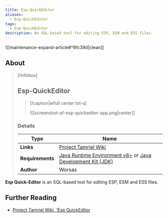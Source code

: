 ```yaml
---
title: Esp-QuickEditor
aliases:
  - Esp-QuickEditor
tags:
  - Esp-QuickEditor
description: An SQL-based tool for editing ESP, ESM and ESS files.
---
```


![[maintenance-expand-article#^6fc39d|clean]]

## About

> [!infobox]
> 
> ## Esp-QuickEditor
> 
> > [!caption|wfull center txt-s]
> > 
> > ![[screenshot-of-esp-quickeditor-app.png|center]]
> > 
> 
> ### Details
> 
> | Type | Name |
> | --- | --- |
> | **Links** | [Project Tamriel Wiki](https://wiki.project-tamriel.com/wiki/Esp-QuickEditor) |
> | **Requirements** | [Java Runtime Environment v8+](https://www.java.com/en/download/manual.jsp) or [Java Development Kit (JDK)](https://www.java.com/releases/) |
> | **Author** | Worsas |

**Esp Quick-Editor** is an SQL-based tool for editing ESP, ESM and ESS files.

## Further Reading

- [Project Tamriel Wiki, 'Esp QuickEditor](https://wiki.project-tamriel.com/wiki/Esp-QuickEditor)
